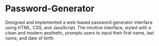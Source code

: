 # Password-Generator
Designed and implemented a web-based password generator interface using HTML, CSS, and JavaScript. The intuitive interface, styled with a clean and modern aesthetic, prompts users to input their first name, last name, and date of birth.
